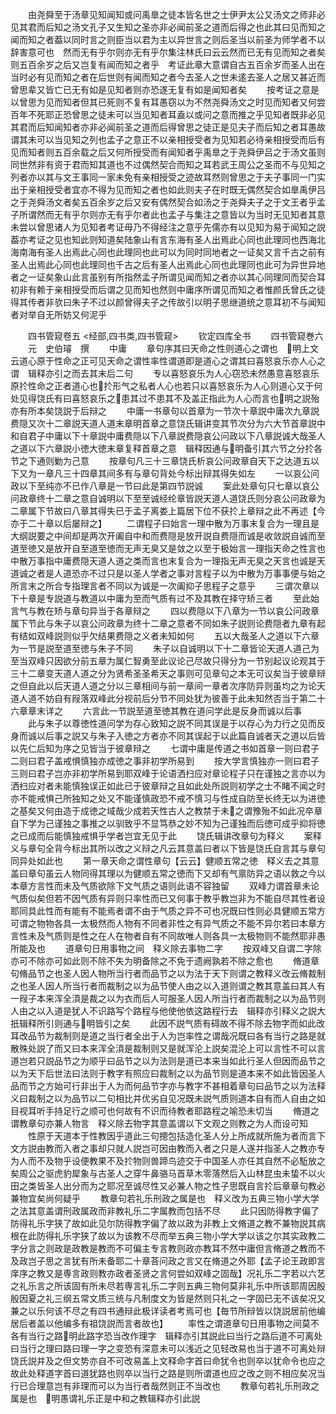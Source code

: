 <!-- { "loadSidebar": true } -->
　　由尧舜至于汤章见知闻知或问禹臯之徒本皆名世之士伊尹太公又汤文之师非必见其君而后知之汤文孔子又生知之圣亦非必闻前圣之道而后得之也此其曰见而知之闻而知之者葢以同时言之则臣当以君为主以异世言之则后圣当以前圣为师学者不以辞害意可也　然而无有乎尔则亦无有乎尔集注林氏曰云云然而已无有见而知之者矣则五百余岁之后又岂复有闻而知之者乎　考证此章大意谓自古五百余岁而圣人出在当时必有见而知之者在后世则有闻而知之者今去圣人之世未逺去圣人之居又甚近而曾思辈又皆亡已无有如是见知者则亦恐遂无复有如是闻知者矣
　　按考证之意是以曾思为见而知者但其已死则不复有耳愚窃以为不然尧舜汤文之时见而知者又何尝百年不死耶正恐曾思之徒未可以当见知者耳盍以或问之意而推之乎见知者既非必见其君而后知闻知者亦非必闻前圣之道而后得曾思之徒正是见夫子而后知之者耳愚故谓其未可以当见知之列也孟子之意正不以亲相授受者为见知若必待亲相授受而后有见而知者则五百余载之后又何所授受而有闻知者乎禹臯之于尧舜伊吕之于汤文虽则同世然非有资于君而知其道也不过偶然契合而知之耳若武王周公之圣而不与见知之列者亦以其与文王事同一家未免有亲相授受之迹故耳然则曾思之于夫子事同一门实出于亲相授受者宜亦不得为见而知之者也如此则夫子在时既无偶然契合如臯禹伊吕之于尧舜汤文者矣五百余岁之后又安有偶然契合如汤之于尧舜夫子之于文王者乎孟子所谓然而无有乎尔则亦无有乎尔者此也孟子与集注之意皆以为当时无见知者其意未尝以曾思诸人为见知者考证毋乃不得经注之意乎先儒亦有以见知为易于闻知之説葢亦考证之见也知此则知道矣陆象山有言东海有圣人出焉此心同也此理同也西海北海南海有圣人出焉此心同也此理同也此可以为同时同地者之一证矣又言千古之前有圣人出焉此心同也此理同也千古之后有圣人出焉此心同也此理同也此可为异世异地者之一证矣象山此言虽别有所指然孟子所谓见闻而知之者亦以其心同理同而契合耳初非有赖于亲相授受而后谓之见而知也然则中庸序所谓见而知之者惟颜氏曾氏之徒得其传者非欤曰朱子不过以颜曾得夫子之传故引以明子思继道统之意耳初不与闻知者对举自无所妨又何泥乎


　　四书管窥卷五
<经部,四书类,四书管窥>
　　钦定四库全书
　　四书管窥巻六
　　元　史伯璿　撰
　　中庸
　　章句序其曰天命之性则道心之谓也　明上文云道心原于性命之正可见天命之谓性率性谓道即是道心之谓其曰喜怒哀乐亦人心之谓　辑释亦引之而去其末后二句
　　专以喜怒哀乐为人心窃恐未然愚意喜怒哀乐原扵性命之正者道心也扵形气之私者人心也若只以喜怒哀乐为人心则道心又于何处见得饶氏有曰喜怒哀乐之患其过不患其不及盖正指此为人心而言也明之説殆亦有所本矣饶説于后辩之
　　中庸一书章句以首章为一节次十章説中庸次九章説费隠又次十二章説天道人道末章明首章之意饶氏辑讲变其节次分为六大节首章説中和自君子中庸以下十章説中庸费隠以下八章説费隠哀公问政以下八章説诚大哉圣人之道以下六章説小徳大徳末章复释首章之意　辑释因通与明备引其六节之分扵各节之下通则勦为己意
　　按章句凡三十三章饶氏析哀公问政章自天下之达道五以下又为一章凡三十四章其间多有与章句背处今标出辩其得失如左
　　一以哀公问政以下至纯亦不已作八章是一节曰此是第四节説诚
　　案此处章句只七章以哀公问政章终十二章之意自诚明以下至至诚经纶章皆説天道人道饶氏则分哀公问政章为二章属下节故曰八章其得失已于孟子离娄上篇居下位不获扵上章辩之此不再述【今亦于二十章以后屡辩之】
　　二谓程子曰始言一理中散为万事末复合为一理且是大纲説要之中间却是两次开阖自中和而费隠是放开説自费隠而诚是收敛説自诚而至道至徳又是放开自至道至徳而无声无臭又是敛之以至于极始言一理指天命之性言也中散万事指中庸费隠天道人道之类而言也末复合为一理指无声无臭之天言也诚是天道诚之者是人道恐亦不过只是以圣人学者之事对言程子以为中散为万事事便与始之所言末之所合专指理言者不同以为诚是一次阖抑子思程子之意乎
　　三谓次章以下十章是专説道与教道以中庸为至而气质有过不及其教在择守矫三者
　　至此始言气与教在矫与章句异当于各章辩之
　　四以费隠以下八章为一节以哀公问政章属下节此与朱子以哀公问政章为终十二章之意者不同如朱子説则论费隠者九章有起有结如双峰説则似乎欠结果费隠之义者未知如何
　　五以大哉圣人之道以下六章为一节是説至道至徳与朱子不同
　　朱子以自诚明以下十二章皆论天道人道己为至当双峰只因欲分前五章为属仁智勇至此议论己尽故只得分为一节别起议论观其于三十二章变天道人道之分为贤希圣圣希天之事则可见章句之本无可议矣当于彼章辩之但自此以后天道人道之分以三章相间与前一章间一章者次序防异则虽均之为论天道人道不妨自有叚落双峰此分视前后分节不同处犹为彼善于此未知然否当于第二十六章章末详之
　　六言此一节説至道至徳其教在道问学此是反身而诚以后事
　　此与朱子以尊徳性道问学为存心致知之説不同其误是于以存心为力行之见而反身而诚以后事之説又与朱子入徳之方者亦不同其误起于以此篇自诚者天之道以后皆以先仁后知为序之见皆当于彼章辩之
　　七谓中庸是传道之书如首章一则曰君子二则曰君子盖戒惧慎独亦成徳之事非初学所易到
　　按大学言慎独亦一则曰君子三则曰君子岂亦非初学所易到耶双峰于论语洒扫应对章论程子只在谨独之言亦以为洒扫应对者未能慎独误正如此已于彼章辩之且如此处所説则初学之士不睹不闻之时亦不能戒惧己所独知之处又不能谨慎政恐不戒不慎习与性成自防至长终无以为进徳之基矣又何由造于成徳之域哉少成若天性古人之教禁于未之谓豫殆不如此况卒章自下学为己谨独之事推之以驯致乎不显笃恭之妙不知为己谨独而后徳可成乎抑将徳之已成而后能慎独戒惧乎学者岂宜无见于此
　　饶氏辑讲改章句为释义
　　案释义与章句全背今标出其所以改之义辩之凡云其意盖曰者以下皆是饶氏自言其与章句同异处如此也
　　第一章天命之谓性章句【云云】健顺五常之徳　释义去之其意盖曰章句虽云人物同得其理以为健顺五常之徳而下又却有气禀防异之语以救之今以本章方言性而未及气质欲除下文气质之语则此语不容独留
　　双峰力谓首章未论气质似矣但若不因气质有异则只率性而已又何事于教乎教岂非为不能自尽其性者设耶同具此性而有能有不能焉者谓不由于气质之异不可也况既曰性则必具健顺五常方可谓之物物各具一太极然而人物有不同者非性之有异气质之不能不异尔若曰本章方言性未及气质则是性之在人在物者自有不同故唯人则各具一太极物则不能然耶非愚所能及也
　　道章句日用事物之间　释义除去事物二字
　　按双峰又自谓二字除亦可不除亦可如此则不除不失为明备除之不免于遗阙孰若不除之愈也
　　脩道章句脩品节之也圣人因人物所当行者而品节之以为法于天下则谓之教释义改云脩裁制之也圣人因人所当行者而裁制之以为品节使人由之以入道则谓之教其意盖曰其人有一叚子本来浑全湏是裁之以为衣而后人可服圣人因人所当行者而裁制之以为品节则人由之以入道是犹人不识路写个路程与他使他依这路程行去　辑释亦引释义之説大扺辑释所引则通与明皆引之矣
　　此因不説气质有碍故不得不除去物字而如此改耳改品节为裁制则是道之当行者全出于人为岂率性之谓哉况既曰各有当行之路是就散殊处説了而又曰本来浑全湏是裁制则又是就浑沦上説矣混沦上可以言性不可以言道岂若只説品节之为顺乎曰品节之以为法则是道已本来当如此行圣人但因而品节之以为天下后世法曰法则于教字有照应曰裁制之以为品节则是道本来不如此皆因圣人品而节之方始可行非出于人为而何品节字亦与教字不甚相着章句曰品节之以为法释义曰裁制之以为品节以二句相比并优劣自见况既未説气质则道本自有而人自由之如目视耳听手持足行之顺可也何故有不识而待教者耶路程之喻恐未切当
　　脩道之谓教章句亦兼人物言　释义除去物字其意盖谓以下文观之则教之为人而设可知
　　性原于天道本于性教因乎道此三句摠包括造化圣人分上所成就所施为者而言下文方説由教而入者之事却只就人説岂可因由教而入者之只是人遂并指圣人之教亦专为人而不及物乎设便教果不及扵物则兽蹄鸟迹交于中国圣人亦任其自然不必駈放之矣周公之驱虎豹犀象与古圣人之穿牛鼻骆马首草木零落然后入山林昆虫未蛰不以火田之类皆圣人出分而为之耶况至诚尽性又必兼人物之性子思既自言扵后章章句教必兼物宜矣尚何疑乎
　　教章句若礼乐刑政之属是也　释义改为五典三物小学大学之法其意盖谓刑政属政而非教礼乐二字属教而包括不尽
　　此只因防得教字偏了防得礼乐字狭了故如此见尔防得教字偏了故以政为非教上文脩道之教不兼物説其病根在此防得礼乐字狭了故以为该教不尽而举五典三物小学大学以该之尔其实政教二字分言之则政是政教是教而不可偏主专言教则政亦教耳不然中庸但言脩道之教而不及政岂子思之言犹有所未备耶二十章荅问政之言又在脩道之外耶【孟子论王政即言庠序之教又是専言政则教亦政者圣贤之言何尝如双峰之固哉】况礼乐二字若以六艺之礼乐言之所该固有所未尽若専言礼乐二字则五典三物何莫非礼乐中所该耶周因殷殷因夏之礼三纲五常文质三统与凡制度文为皆是然则只礼之一字固已无不该矣况又兼之以乐何该不尽之有四书通辩此极详读者考焉可也【毎节所辩皆以饶説居前他编居后者盖以他编多有祖饶説而言者故也】
　　率性之谓道章句日用事物之间莫不各有当行之路明此路字恐当改作理字　辑释亦引其説此曰当行之路后道不可离处曰当行之理曰路曰理一字之变恐有深意未可以浅近之见轻改易也当于道不可离处辩饶氏説并及之但文势亦自不可改易盖上文释命字首曰命犹令也则卒以犹命令也应之故此处释道字首曰道犹路也则卒以当行之路是则所谓道也应之改之则不相应矣况当行已合理意岂有非理而可以为当行者哉然则正不当改也
　　教章句若礼乐刑政之属是也　明愚谓礼乐正是中和之教辑释亦引此説
